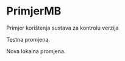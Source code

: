 # PrimjerMB
Primjer korištenja sustava za kontrolu verzija

Testna promjena.


Nova lokalna promjena.